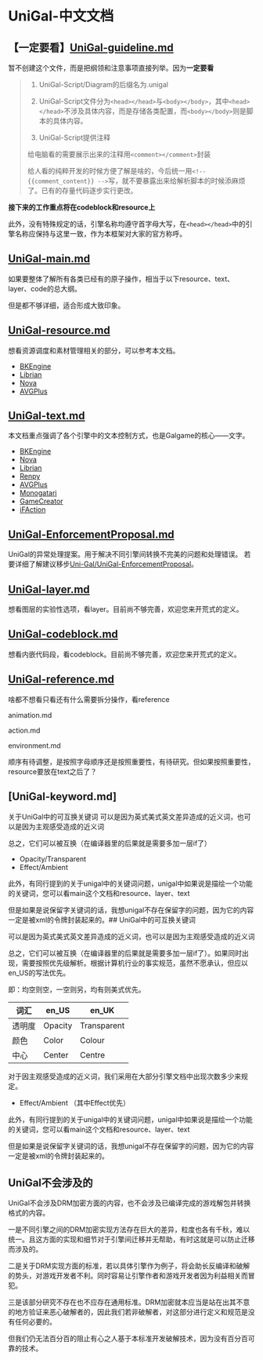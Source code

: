 ﻿# UniGal-中文文档

## **【一定要看】**[UniGal-guideline.md](UniGal-guideline.md)

暂不创建这个文件，而是把纲领和注意事项直接列举。因为**一定要看**

>
>1. UniGal-Script/Diagram的后缀名为.unigal
>
>2. UniGal-Script文件分为```<head></head>```与```<body></body>```，其中```<head></head>```不涉及具体内容，而是存储各类配置，而```<body></body>```则是脚本的具体内容。
>
>3. UniGal-Script提供注释
>
>给电脑看的需要展示出来的注释用```<comment></comment>```封装
>
>给人看的纯粹开发的时候方便了解是啥的，今后统一用```<!-- {{comment_content}} -->```写，就不要暴露出来给解析脚本的时候添麻烦了。已有的存量代码逐步实行更改。
>

**接下来的工作重点将在codeblock和resource上**

此外，没有特殊规定的话，引擎名称均遵守首字母大写，在```<head></head>```中的引擎名称应保持与这里一致，作为本框架对大家的官方称呼。

## [UniGal-main.md](UniGal-main.md)

如果要整体了解所有各类已经有的原子操作，相当于以下resource、text、layer、code的总大纲。

但是都不够详细，适合形成大致印象。

## [UniGal-resource.md](UniGal-resource.md)

想看资源调度和素材管理相关的部分，可以参考本文档。

+ [BKEngine](UniGal-resource.md#BKEngine)
+ [Librian](UniGal-resource.md#Librian)
+ [Nova](UniGal-resource.md#Nova)
+ [AVGPlus](UniGal-resource.md#AVGPlus)

## [UniGal-text.md](UniGal-text.md)

本文档重点强调了各个引擎中的文本控制方式，也是Galgame的核心——文字。

+ [BKEngine](UniGal-text.md#BKEngine)
+ [Nova](UniGal-text.md#Nova)
+ [Librian](UniGal-text.md#Librian)
+ [Renpy](UniGal-text.md#Renpy)
+ [AVGPlus](UniGal-text.md#AVGPlus)
+ [Monogatari](UniGal-text.md#Monogatari)
+ [GameCreator](UniGal-text.md#GameCreator)
+ [iFAction](UniGal-text.md#iFAction)

## [UniGal-EnforcementProposal.md](UniGal-EnforcementProposal.md)
UniGal的异常处理提案。用于解决不同引擎间转换不完美的问题和处理错误。
若要详细了解建议移步[Uni-Gal/UniGal-EnforcementProposal](https://github.com/Uni-Gal/UniGal-EnforcementProposal/)。

## [UniGal-layer.md](UniGal-layer.md)
想看图层的实验性选项，看layer。目前尚不够完善，欢迎您来开荒式的定义。

## [UniGal-codeblock.md](UniGal-codeblock.md)
想看内嵌代码段，看codeblock。目前尚不够完善，欢迎您来开荒式的定义。

## [UniGal-reference.md](UniGal-reference.md)
啥都不想看只看还有什么需要拆分操作，看reference

animation.md

action.md

environment.md

顺序有待调整，是按照字母顺序还是按照重要性，有待研究。但如果按照重要性，resource要放在text之后了？

## [UniGal-keyword.md]

关于UniGal中的可互换关键词
可以是因为英式美式英文差异造成的近义词，也可以是因为主观感受造成的近义词

总之，它们可以被互换（在编译器里的后果就是需要多加一层if了）

+ Opacity/Transparent
+ Effect/Ambient

此外，有同行提到的关于unigal中的关键词问题，unigal中如果说是描绘一个功能的关键词，您可以看main这个文档和resource、layer、text

但是如果是说保留字关键词的话，我想unigal不存在保留字的问题，因为它的内容一定是被xml的令牌封装起来的。## UniGal中的可互换关键词

可以是因为英式美式英文差异造成的近义词，也可以是因为主观感受造成的近义词

总之，它们可以被互换（在编译器里的后果就是需要多加一层if了）。如果同时出现，需要按照优先级解析。根据计算机行业的事实规范，虽然不愿承认，但应以en_US的写法优先。

即：均空则空，一空则另，均有则美式优先。

|词汇|en_US|en_UK|
|--|--|--|
|透明度|Opacity|Transparent|
|颜色|Color|Colour|
|中心|Center|Centre|

对于因主观感受造成的近义词，我们采用在大部分引擎文档中出现次数多少来规定。

+ Effect/Ambient （其中Effect优先）

此外，有同行提到的关于unigal中的关键词问题，unigal中如果说是描绘一个功能的关键词，您可以看main这个文档和resource、layer、text

但是如果是说保留字关键词的话，我想unigal不存在保留字的问题，因为它的内容一定是被xml的令牌封装起来的。

## UniGal不会涉及的

UniGal不会涉及DRM加密方面的内容，也不会涉及已编译完成的游戏解包并转换格式的内容。

一是不同引擎之间的DRM加密实现方法存在巨大的差异，粒度也各有千秋，难以统一。且这方面的实现和细节对于引擎间迁移并无帮助，有时这就是可以防止迁移而涉及的。

二是关于DRM实现方面的标准，若以具体引擎作为例子，将会助长反编译和破解的势头，对游戏开发者不利。同时容易让引擎作者和游戏开发者因为利益相关而冒犯。

三是该部分研究不存在也不应存在通用标准。DRM加密就本应当是站在出其不意的地方验证来恶心破解者的，因此我们若非破解者，对这部分进行定义和规范是没有任何必要的。

但我们仍无法百分百的阻止有心之人基于本标准开发破解技术，因为没有百分百可靠的技术。
